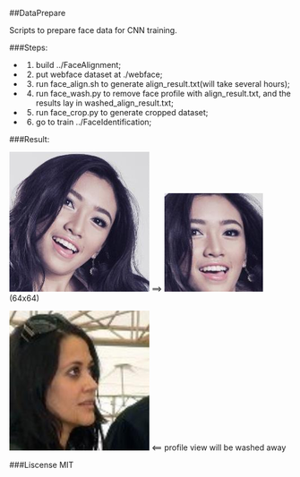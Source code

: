 ##DataPrepare

Scripts to prepare face data for CNN training.

###Steps:

- 1) build ../FaceAlignment;
- 2) put webface dataset at ./webface;
- 3) run face_align.sh to generate align_result.txt(will take several hours);
- 4) run face_wash.py to remove face profile with align_result.txt, and the results lay in washed_align_result.txt;
- 5) run face_crop.py to generate cropped dataset;
- 6) go to train ../FaceIdentification;

###Result:

![origin](_res/020-origin.jpg) ==>
![after](_res/020-cropped.jpg)(64x64)

![washed](_res/014-washed.jpg) <== profile view will be  washed away

###Liscense
MIT
